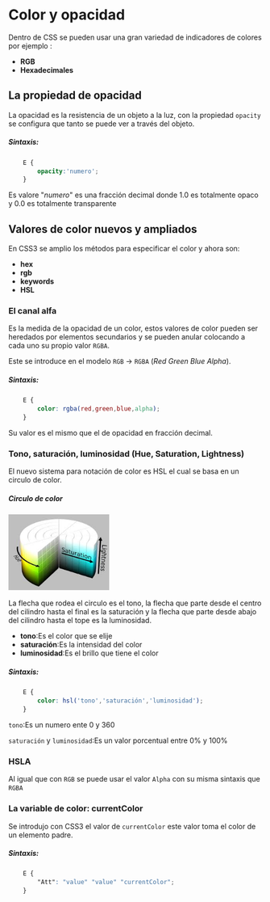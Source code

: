 # Color y opacidad
Dentro de CSS se pueden usar una gran variedad de indicadores de colores por ejemplo :
*   **RGB**
*   **Hexadecimales**

## La propiedad de opacidad
La opacidad es la resistencia de un objeto a la luz, con la propiedad `opacity` se configura que tanto se puede ver a través del objeto.

##### Sintaxis:
```css
    E {
        opacity:'numero';
    }
``` 
Es valore "*numero*" es una fracción decimal donde 1.0 es totalmente opaco y 0.0 es totalmente transparente

## Valores de color nuevos y ampliados
En CSS3 se amplio los métodos para especificar el color y ahora son:
*   **hex**
*   **rgb**
*   **keywords**
*   **HSL**

### El canal alfa
Es la medida de la opacidad de un color, estos valores de color pueden ser heredados por elementos secundarios y se pueden anular colocando a cada uno su propio valor `RGBA`.

Este se introduce en el modelo `RGB` -> `RGBA` (*Red Green Blue Alpha*).

##### Sintaxis:
```css
    E {
        color: rgba(red,green,blue,alpha);
    }
```
Su valor es el mismo que el de opacidad en fracción decimal.

### Tono, saturación, luminosidad (Hue, Saturation, Lightness)
El nuevo sistema para notación de color es HSL el cual se basa en un circulo de color.

##### Circulo de color
<img
    src="src/imagenes/cilindro_color.jpg"
    height=150
    >

La flecha que rodea el circulo es el tono, la flecha que parte desde el centro del cilindro hasta el final es la saturación y la flecha que parte desde abajo del cilindro hasta el tope es la luminosidad.

*   **tono**:Es el color que se elije
*   **saturación**:Es la intensidad del color 
*   **luminosidad**:Es el brillo que tiene el color

##### Sintaxis: 
```css
    E {
        color: hsl('tono','saturación','luminosidad');
    }
```
`tono`:Es un numero ente 0 y 360

`saturación` y `luminosidad`:Es un valor porcentual entre 0% y 100%

### HSLA
Al igual que con `RGB` se puede usar el valor `Alpha` con su misma sintaxis que `RGBA`

### La variable de color: currentColor
Se introdujo con CSS3 el valor de `currentColor` este valor toma el color de un elemento padre.
##### Sintaxis:
```css
    E { 
        "Att": "value" "value" "currentColor"; 
    }
```
